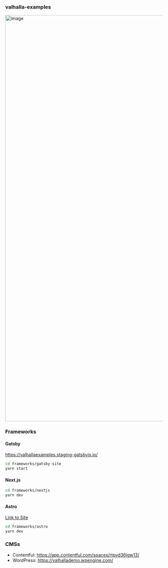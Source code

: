 ### valhalla-examples

<img width="1300" alt="image" src="https://user-images.githubusercontent.com/21834/191885544-18934c74-a673-499b-8e54-3f6854086cdd.png">

### Frameworks

#### Gatsby

https://valhallaexamples.staging-gatsbyjs.io/

```bash
cd frameworks/gatsby-site
yarn start
```

#### Next.js

```bash
cd frameworks/nextjs
yarn dev

```

#### Astro

[Link to Site](https://astro-valhalla.netlify.app/)

```bash
cd frameworks/astro
yarn dev
```

### CMSs

- Contentful: https://app.contentful.com/spaces/rtpvd36jgw13/
- WordPress: https://valhallademo.wpengine.com/
